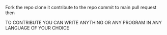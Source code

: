 Fork the repo
clone it 
contribute to the repo
commit to main
pull request then 

TO CONTRIBUTE YOU CAN WRITE ANYTHING OR ANY PROGRAM IN ANY LANGUAGE OF YOUR CHOICE 
